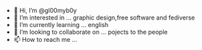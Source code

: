 - 👋 Hi, I’m @gl00myb0y
- 👀 I’m interested in ... graphic design,free software and fediverse
- 🌱 I’m currently learning ... english
- 💞️ I’m looking to collaborate on ... pojects to the people
- 📫 How to reach me ... 

<!---
gl00myb0y/gl00myb0y is a ✨ special ✨ repository because its `README.md` (this file) appears on your GitHub profile.
You can click the Preview link to take a look at your changes.
--->
